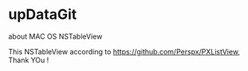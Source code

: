 upDataGit
=========

about MAC OS NSTableView

This NSTableView according to https://github.com/Perspx/PXListView, Thank YOu !
